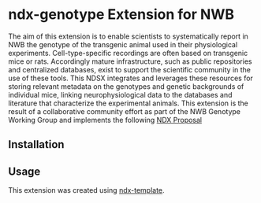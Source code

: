 # ndx-genotype Extension for NWB

The aim of this extension is to enable scientists to systematically report in NWB the genotype of the transgenic animal used in their physiological experiments. Cell-type-specific recordings are often based on transgenic mice or rats. Accordingly mature infrastructure, such as public repositories and centralized databases, exist to support the scientific community in the use of these tools. This NDSX integrates and leverages these resources for storing relevant metadata on the genotypes and genetic backgrounds of individual mice, linking neurophysiological data to the databases and literature that characterize the experimental animals. This extension is the result of a collaborative community effort as part of the NWB Genotype Working Group and implements the following [NDX Proposal](https://docs.google.com/document/d/12EVToclVEKXF8OP5hd6eaTYT6vj-ewhHYVM54u7h-tU/edit#heading=h.xk81rob2tb1l)

## Installation


## Usage



This extension was created using [ndx-template](https://github.com/nwb-extensions/ndx-template).
